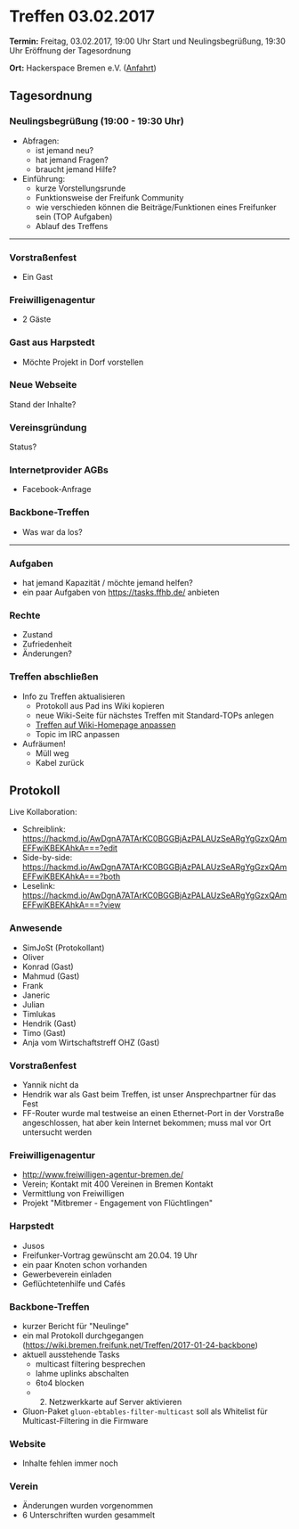 # Treffen 03.02.2017

**Termin:** Freitag, 03.02.2017, 19:00 Uhr Start und Neulingsbegrüßung, 19:30 Uhr Eröffnung der Tagesordnung

**Ort:** Hackerspace Bremen e.V. ([Anfahrt](https://www.hackerspace-bremen.de/anfahrt/))

## Tagesordnung
### Neulingsbegrüßung (19:00  - 19:30 Uhr)
- Abfragen:
    - ist jemand neu?
    - hat jemand Fragen?
    - braucht jemand Hilfe?
- Einführung:
    - kurze Vorstellungsrunde
    - Funktionsweise der Freifunk Community
    - wie verschieden können die Beiträge/Funktionen eines Freifunker sein (TOP Aufgaben)
    - Ablauf des Treffens

---

### Vorstraßenfest
* Ein Gast

### Freiwilligenagentur
* 2 Gäste

### Gast aus Harpstedt
* Möchte Projekt in Dorf vorstellen

### Neue Webseite
Stand der Inhalte?

### Vereinsgründung
Status?

### Internetprovider AGBs
- Facebook-Anfrage

### Backbone-Treffen
* Was war da los?

---

### Aufgaben
- hat jemand Kapazität / möchte jemand helfen?
- ein paar Aufgaben von https://tasks.ffhb.de/ anbieten

### Rechte
- Zustand
- Zufriedenheit
- Änderungen?

### Treffen abschließen
- Info zu Treffen aktualisieren
  - Protokoll aus Pad ins Wiki kopieren
  - neue Wiki-Seite für nächstes Treffen mit Standard-TOPs anlegen
  - [Treffen auf Wiki-Homepage anpassen](Home)
  - Topic im IRC anpassen
- Aufräumen!
  - Müll weg
  - Kabel zurück

## Protokoll
Live Kollaboration:
- Schreiblink: https://hackmd.io/AwDgnA7ATArKC0BGGBjAzPALAUzSeARgYgGzxQAmEFFwiKBEKAhkA===?edit
- Side-by-side: https://hackmd.io/AwDgnA7ATArKC0BGGBjAzPALAUzSeARgYgGzxQAmEFFwiKBEKAhkA===?both
- Leselink: https://hackmd.io/AwDgnA7ATArKC0BGGBjAzPALAUzSeARgYgGzxQAmEFFwiKBEKAhkA===?view

### Anwesende
- SimJoSt (Protokollant)
- Oliver
- Konrad (Gast)
- Mahmud (Gast)
- Frank
- Janeric
- Julian
- Timlukas
- Hendrik (Gast)
- Timo (Gast)
- Anja vom Wirtschaftstreff OHZ (Gast)

### Vorstraßenfest
- Yannik nicht da
- Hendrik war als Gast beim Treffen, ist unser Ansprechpartner für das Fest
- FF-Router wurde mal testweise an einen Ethernet-Port in der Vorstraße angeschlossen, hat aber kein Internet bekommen; muss mal vor Ort untersucht werden

### Freiwilligenagentur
- http://www.freiwilligen-agentur-bremen.de/
- Verein; Kontakt mit 400 Vereinen in Bremen Kontakt
- Vermittlung von Freiwilligen
- Projekt "Mitbremer - Engagement von Flüchtlingen"

### Harpstedt
- Jusos
- Freifunker-Vortrag gewünscht am 20.04. 19 Uhr
- ein paar Knoten schon vorhanden
- Gewerbeverein einladen
- Geflüchtetenhilfe und Cafés

### Backbone-Treffen
- kurzer Bericht für "Neulinge"
- ein mal Protokoll durchgegangen (https://wiki.bremen.freifunk.net/Treffen/2017-01-24-backbone)
- aktuell ausstehende Tasks
    - multicast filtering besprechen
    - lahme uplinks abschalten
    - 6to4 blocken
    - 2. Netzwerkkarte auf Server aktivieren
- Gluon-Paket `gluon-ebtables-filter-multicast` soll als Whitelist für Multicast-Filtering in die Firmware

### Website
- Inhalte fehlen immer noch

### Verein
- Änderungen wurden vorgenommen
- 6 Unterschriften wurden gesammelt